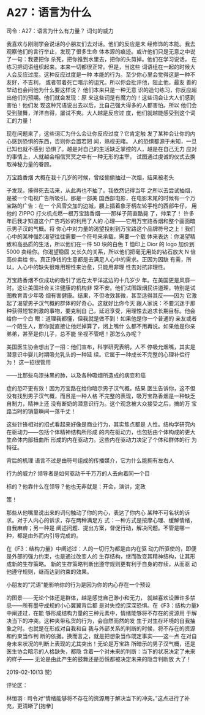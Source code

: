 # A27：语言为什么

司令 : A27：语言为什么有力量？ 词句的威力

我喜欢与刚刚学会说话的小朋友们去对话。他们的反应是未 经修饰的本能。我去观察他们的言行举止，发现了很多生命 体本源的痕迹。或许他们只是无意之中说了一句：我要把你 杀死，把你推到水里去，把你的头剪掉。他们在学习说话， 在练习把词语组织起来。本来一切都很正常。但是，当这些 词语组在一起的时候大人会反应过度。这种反应过度是一种 本能的行为。至少你心里会觉得这是一种不友好，不吉利， 或者带着死亡暗示的诅咒。所以你会批评他，阻止他，最友 善的举动也会问他为什么要这样说？ 他们本来只是一种无意 识的造句练习，你反应超出他们的预期。他们就会发现：原 来这些词是有魔力的！这些词会让大人们感到害怕！他们发 现这种咒语说出去以后，比自己强大得多的人都害怕。所以 他们会受到鼓舞，洋洋自得，屡试不爽。大人越是反应过 度，他们就越能感受到这个词汇的力量！

现在问题来了，这些词汇为什么会让你反应过度？它肯定触 发了某种会让你的内心感到恐惧的东西，否则你会置若罔 闻，熟视无睹。 人的恐惧都源于未知，一旦已知也就不感到 恐惧了。越是对自己的生活缺乏掌控的人，越是在自己无力 应对的事情上，人就越会相信冥冥之中有一种无形的主宰， 试图通过虔诚的仪式去换取神秘力量的眷顾。

万宝路香烟 大概在我十几岁的时候，曾经偷偷抽过一次烟，结果被老头

子发现，揍得死去活来，从此再也不抽了。我依然记得当年 之所以去尝试抽烟，是被一个电视广告所吸引。那是一部美 国西部电影，在电影末尾的时候有一个万宝路的广告：在一 个风雪交加的边城，腰上插着象牙柄左轮手枪的西部牛仔， 用他的 ZIPPO 打火机点燃一根万宝路香烟——那样子简直酷毙 了，帅呆了！ 许多年后我才知道这个广告巧妙的利用了人的 心理——它用万宝路香烟和整个画面暗示男子汉的气概。将 你心中对力量的渴望投射到万宝路这个品牌符号之上！我们 心中的某种强烈渴望往往需要一个符号来承载，需要一个载 体来表达：你渴望精致和高品质的生活，所以他们在一件 50 块的白色 T 恤印上 Dior 的 logo 加价到 5000 卖给你。你渴望稳固 又长久的关系，所以他们把毫无用处的钻石放大 N 倍高价卖给 你。真正挣钱的生意都是去满足人心中的需求。正因为因缺 有需，所以，人心中的缺失很难用理性来治愈，只能用非理 性去对抗非理性。

万宝路香烟不仅成功的吸引了远在太平洋这边的十几岁少 年。在美国更是风靡一时。这让美国社会关注健康的机构非 常不安。他们试图跟烟民讲道理，特别是试图教育青少年吸 烟有害健康。结果，不但收效甚微，甚至适得其反——因为 它激起了渴望男子汉气概的群体的好奇心。这就好比你今天 跟人家说：不要沉迷于那种获得短暂刺激的事物，要克制自 己，延迟享受，用理性去追求长期目标。他会给你一个白 眼：道理我都懂，但我就是做不到！如果他是你一个普通的 亲友或者一个陌生人，那你就直接让他烂掉算了，闭上嘴什 么都不用再说。如果他是你亲弟弟，甚至是你儿子，总不能 坐视不管吧！那怎么办呢？

美国医生协会想出了一招：他们宣布，科学研究表明，人不 停吸允烟嘴，其实是潜意识中婴儿时期吸允乳头的一种延 续。它属于一种成长不完整的心理补偿行为！ 这一招很管用

——比那些乌漆抹黑的肺，以及各种吸烟所造成的病变和癌

症的恐吓更有效！因为万宝路在给你暗示男子汉气概。结果 医生告诉你，这不但没有找到男子汉气概，而且是一种人格 不完整的表现，吸万宝路香烟是一种缺乏自制力，精神上还 没有断奶的潜意识行为。这个观念被大众接受之后，搞的万 宝路当时的销量瞬间一落千丈！

这些针锋相对的招式看起来好像是商业行为，其实焦点都是 人性。结构学研究内在驱动力——包括个体精神结构所形成 的内在驱动力，也包括由个体构成的更大生命体内部扭曲所 形成的内在驱动力。这些内在驱动力决定了个体和群体的行 为特征。

背后的机理 语言不过是由符号组成的传播媒介，它为什么能拥有左右人

行为的威力? 领导者是如何驱动千千万万的人去向着同一个目

标的？他靠什么在领导？他也无非就是：开会，演讲，定政

策！

那些从他嘴里说出来的词句触动了你的内心，表达了你内心 某种不可名状的诉求。对于人内心的诉求，存在两种满足方 式：一种方式是按摩心理、缓解情绪，自我麻痹；另一种是 阐述问题、提出方案，督促行动，解决问题。不管是哪一 种，都是由外而内引导完成的。

在《F3：结构力量》中阐述过：人的一切行为都是由内在驱 动力所驱使的，即便是外部的强力约束，也是通过改变人的 生存结构，继而改变其精神结构，让其形成新的生存策略。 新的生存策略判断出遵守规则更有利于自身的存续，从而驱 动他遵守规则，继而达到约束的效果。

小朋友的“咒语"能影响你的行为是因为你的内心存在一个预设

的图景——无论个体还是群体，越是感觉自己渺小和无力， 就越喜欢设置许多禁忌——所有墨守成规的小心翼翼背后都 是对失控的深深恐惧。在《F3：结构力量》中阐述过，在能 够形成结构力量的三种元素中，情绪能够将不存在的资源用 于解决当下的冲突。这种夹带私货的行为，会自然而然的发 生于对生存环境的自我抽象之时。也就是在形成对自我和自 我与外部关系的判断的时候，将不存在的资源和约束当作判 断的依据。换而言之，就是把想象当作既定事实——这一点 在对自身未来状况的判断上表现的尤其突出！无论是万宝路 所暗示的男子汉气概，还是医生协会暗示的人格缺失，都隐 含着一个对未来的判断：当下的状况决定了未来的样子—— 无论是由此产生的鼓舞还是恐慌都被决定未来的隐含判断放 大了！

2019-02-10(13 赞)

评论区：

林恒羽 : 司令对“情绪能够将不存在的资源用于解决当下的冲突。”这点进行了补充，更清晰了[抱拳]